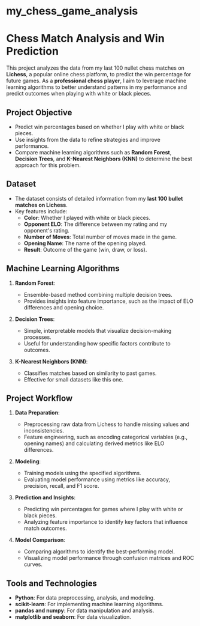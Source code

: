 # my_chess_game_analysis
# Chess Match Analysis and Win Prediction 

This project analyzes the data from my last 100 nullet chess matches on **Lichess**, a popular online chess platform, to predict the win percentage for future games. As a **professional chess player**, I aim to leverage machine learning algorithms to better understand patterns in my performance and predict outcomes when playing with white or black pieces.

## Project Objective
- Predict win percentages based on whether I play with white or black pieces.
- Use insights from the data to refine strategies and improve performance.
- Compare machine learning algorithms such as **Random Forest**, **Decision Trees**, and **K-Nearest Neighbors (KNN)** to determine the best approach for this problem.

## Dataset
- The dataset consists of detailed information from my **last 100 bullet matches on Lichess**.
- Key features include:
  - **Color**: Whether I played with white or black pieces.
  - **Opponent ELO**: The difference between my rating and my opponent's rating.
  - **Number of Moves**: Total number of moves made in the game.
  - **Opening Name**: The name of the opening played.
  - **Result**: Outcome of the game (win, draw, or loss).

## Machine Learning Algorithms
1. **Random Forest**:
   - Ensemble-based method combining multiple decision trees.
   - Provides insights into feature importance, such as the impact of ELO differences and opening choice.

2. **Decision Trees**:
   - Simple, interpretable models that visualize decision-making processes.
   - Useful for understanding how specific factors contribute to outcomes.

3. **K-Nearest Neighbors (KNN)**:
   - Classifies matches based on similarity to past games.
   - Effective for small datasets like this one.

## Project Workflow
1. **Data Preparation**:
   - Preprocessing raw data from Lichess to handle missing values and inconsistencies.
   - Feature engineering, such as encoding categorical variables (e.g., opening names) and calculating derived metrics like ELO differences.

2. **Modeling**:
   - Training models using the specified algorithms.
   - Evaluating model performance using metrics like accuracy, precision, recall, and F1 score.

3. **Prediction and Insights**:
   - Predicting win percentages for games where I play with white or black pieces.
   - Analyzing feature importance to identify key factors that influence match outcomes.

4. **Model Comparison**:
   - Comparing algorithms to identify the best-performing model.
   - Visualizing model performance through confusion matrices and ROC curves.

## Tools and Technologies
- **Python**: For data preprocessing, analysis, and modeling.
- **scikit-learn**: For implementing machine learning algorithms.
- **pandas and numpy**: For data manipulation and analysis.
- **matplotlib and seaborn**: For data visualization.

